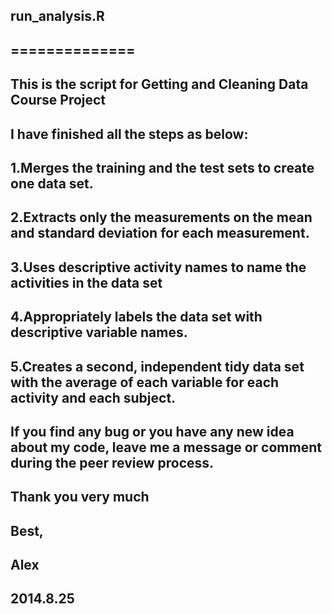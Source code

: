 ## run_analysis.R
## ==============

## This is the script for Getting and Cleaning Data Course Project
## I have finished all the steps as below:

##        1.Merges the training and the test sets to create one data set.
##        2.Extracts only the measurements on the mean and standard deviation for each measurement. 
##        3.Uses descriptive activity names to name the activities in the data set
##        4.Appropriately labels the data set with descriptive variable names. 
##        5.Creates a second, independent tidy data set with the average of each variable for each activity and each subject. 


## If you find any bug or you have any new idea about my code, leave me a message or comment during the peer review process.

## Thank you very much
## Best,
## Alex
## 2014.8.25
